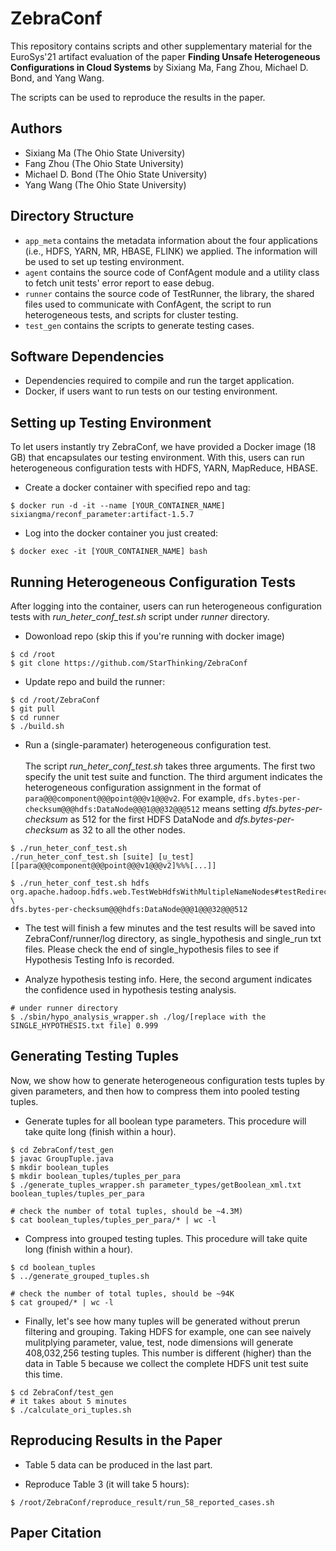 # ZebraConf
This repository contains scripts and other supplementary material
for the EuroSys'21 artifact evaluation of the paper **Finding Unsafe Heterogeneous Configurations in Cloud Systems** 
by Sixiang Ma, Fang Zhou, Michael D. Bond, and Yang Wang.

The scripts can be used to reproduce the results in the paper.

## Authors
 * Sixiang Ma (The Ohio State University)
 * Fang Zhou (The Ohio State University)
 * Michael D. Bond (The Ohio State University)
 * Yang Wang (The Ohio State University)

## Directory Structure
 * `app_meta` contains the metadata information about the four applications (i.e., HDFS, YARN, MR, HBASE, FLINK) we applied. The information will be used to set up testing environment.
 * `agent` contains the source code of ConfAgent module and a utility class to fetch unit tests' error report to ease debug. 
 * `runner` contains the source code of TestRunner, the library, the shared files used to communicate with ConfAgent,  the script to run heterogeneous tests, and scripts for cluster testing.
 * `test_gen` contains the scripts to generate testing cases.

## Software Dependencies
* Dependencies required to compile and run the target application.
* Docker, if users want to run tests on our testing environment.

## Setting up Testing Environment
To let users instantly try ZebraConf, we have provided a Docker image (18 GB) that encapsulates our testing environment. With this, users can run heterogeneous configuration tests with HDFS, YARN, MapReduce, HBASE. 

- Create a docker container with specified repo and tag:
```
$ docker run -d -it --name [YOUR_CONTAINER_NAME] sixiangma/reconf_parameter:artifact-1.5.7
```

- Log into the docker container you just created:
```
$ docker exec -it [YOUR_CONTAINER_NAME] bash
```

## Running Heterogeneous Configuration Tests
After logging into the container, users can run heterogeneous configuration tests with *run_heter_conf_test.sh* script under *runner* directory. 

- Dowonload repo (skip this if you're running with docker image) 
```
$ cd /root
$ git clone https://github.com/StarThinking/ZebraConf
```

- Update repo and build the runner:
```
$ cd /root/ZebraConf
$ git pull
$ cd runner
$ ./build.sh
```

- Run a (single-paramater) heterogeneous configuration test.<br><br>The script *run_heter_conf_test.sh* takes three arguments. The first two specify the unit test suite and function. The third argument indicates the heterogeneous configuration assignment in the format of `para@@@component@@@point@@@v1@@@v2`. For example, `dfs.bytes-per-checksum@@@hdfs:DataNode@@@1@@@32@@@512` means setting *dfs.bytes-per-checksum* as 512 for the first HDFS DataNode and *dfs.bytes-per-checksum* as 32 to all the other nodes.
```
$ ./run_heter_conf_test.sh
./run_heter_conf_test.sh [suite] [u_test] [[para@@@component@@@point@@@v1@@@v2]%%%[...]]

$ ./run_heter_conf_test.sh hdfs org.apache.hadoop.hdfs.web.TestWebHdfsWithMultipleNameNodes#testRedirect \
dfs.bytes-per-checksum@@@hdfs:DataNode@@@1@@@32@@@512
```

- The test will finish a few minutes and the test results will be saved into ZebraConf/runner/log directory, as single\_hypothesis and single\_run txt files. Please check the end of single\_hypothesis files to see if Hypothesis Testing Info is recorded.

- Analyze hypothesis testing info. Here, the second argument indicates the confidence used in hypothesis testing analysis.
```
# under runner directory
$ ./sbin/hypo_analysis_wrapper.sh ./log/[replace with the SINGLE_HYPOTHESIS.txt file] 0.999
```

## Generating Testing Tuples
Now, we show how to generate heterogeneous configuration tests tuples by given parameters, and then how to compress them into pooled testing tuples.

- Generate tuples for all boolean type parameters. This procedure will take quite long (finish within a hour).
```
$ cd ZebraConf/test_gen
$ javac GroupTuple.java
$ mkdir boolean_tuples
$ mkdir boolean_tuples/tuples_per_para
$ ./generate_tuples_wrapper.sh parameter_types/getBoolean_xml.txt boolean_tuples/tuples_per_para

# check the number of total tuples, should be ~4.3M)
$ cat boolean_tuples/tuples_per_para/* | wc -l 
```

- Compress into grouped testing tuples. This procedure will take quite long (finish within a hour). 
```
$ cd boolean_tuples
$ ../generate_grouped_tuples.sh

# check the number of total tuples, should be ~94K
$ cat grouped/* | wc -l
```

- Finally, let's see how many tuples will be generated without prerun filtering and grouping. Taking HDFS for example, one can see naively mulitplying parameter, value, test, node dimensions will generate 408,032,256 testing tuples. This number is different (higher) than the data in Table 5 because we collect the complete HDFS unit test suite this time. 
```
$ cd ZebraConf/test_gen
# it takes about 5 minutes
$ ./calculate_ori_tuples.sh
```

## Reproducing Results in the Paper
- Table 5 data can be produced in the last part.

- Reproduce Table 3 (it will take 5 hours):
```
$ /root/ZebraConf/reproduce_result/run_58_reported_cases.sh

```

Paper Citation
---------------------
